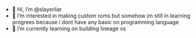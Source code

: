 - 👋 Hi, I’m @slayerliar
- 👀 I’m interested in making custom roms but somehow im still in learning progrees because i dont have any basic on programming language   
- 🌱 I’m currently learning on building lineage os


<!---
slayerliar/slayerliar is a ✨ special ✨ repository because its `README.md` (this file) appears on your GitHub profile.
You can click the Preview link to take a look at your changes.
--->
